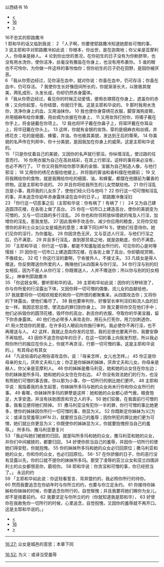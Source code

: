 ﻿





 以西结书 16




* [<](bible/EZK15.md)
* [16](bible/EZK.md)
* [>](bible/EZK17.md)



 
16不忠实的耶路撒冷  
1 耶和华的话又临到我说： 
2 「人子啊，你要使耶路撒冷知道她那些可憎的事， 
3 说主耶和华对耶路撒冷如此说：你根本，你出世，是在迦南地；你父亲是亚摩利人，你母亲是赫人。 
4 论到你出世的景况，在你初生的日子没有为你断脐带，也没有用水洗你，使你洁净，丝毫没有撒盐在你身上，也没有用布裹你。 
5 谁的眼也不可怜你，为你做一件这样的事怜恤你；但你初生的日子扔在田野，是因你被厌恶。  
6 「我从你旁边经过，见你滚在血中，就对你说：你虽在血中，仍可存活；你虽在血中，仍可存活。 
7 我使你生长好像田间所长的，你就渐渐长大，以致极其俊美，两乳成形，头发长成，你却仍然赤身露体。  
8 「我从你旁边经过，看见你的时候正动爱情，便用衣襟搭在你身上，遮盖你的赤体；又向你起誓，与你结盟，你就归于我。这是主耶和华说的。 
9 那时我用水洗你，洗净你身上的血，又用油抹你。 
10 我也使你身穿绣花衣服，脚穿海狗皮鞋，并用细麻布给你束腰，用丝绸为衣披在你身上， 
11 又用妆饰打扮你，将镯子戴在你手上，将金链戴在你项上。 
12 我也将环子戴在你鼻子上，将耳环戴在你耳朵上，将华冠戴在你头上。 
13 这样，你就有金银的妆饰，穿的是细麻衣和丝绸，并绣花衣；吃的是细面、蜂蜜，并油。你也极其美貌，发达到王后的尊荣。 
14 你美貌的名声传在列邦中，你十分美貌，是因我加在你身上的威荣。这是主耶和华说的。  
15 「只是你仗着自己的美貌，又因你的名声就行邪淫。你纵情淫乱，使过路的任意而行。 
16 你用衣服为自己在高处结彩，在其上行邪淫。这样的事将来必没有，也必不再行了。 
17 你又将我所给你那华美的金银、宝器为自己制造人像，与他行邪淫； 
18 又用你的绣花衣服给他披上，并将我的膏油和香料摆在他跟前； 
19 又将我赐给你的食物，就是我赐给你吃的细面、油，和蜂蜜，都摆在他跟前为馨香的供物。这是主耶和华说的。 
20 并且你将给我所生的儿女焚献给他。 
21 你行淫乱岂是小事，竟将我的儿女杀了，使他们经火归与他吗？ 
22 你行这一切可憎和淫乱的事，并未追念你幼年赤身露体滚在血中的日子。」 耶路撒冷像淫妇  
23 「你行这一切恶事之后（主耶和华说：你有祸了！有祸了！） 
24 又为自己建造圆顶花楼，在各街上做了高台。 
25 你在一切市口上建造高台，使你的美貌变为可憎的，又与一切过路的多行淫乱。 
26 你也和你邻邦放纵情欲的埃及人行淫，加增你的淫乱，惹我发怒。 
27 因此我伸手攻击你，减少你应用的粮食，又将你交给恨你的非利士众女[众女是城邑的意思；本章下同](#FN
1)，使她们任意待你。她们见你的淫行，为你羞耻。 
28 你因贪色无厌，又与亚述人行淫，与他们行淫之后，仍不满意， 
29 并且多行淫乱，直到那贸易之地，就是迦勒底，你仍不满意。  
30 「主耶和华说：你行这一切事，都是不知羞耻妓女所行的，可见你的心是何等懦弱！ 
31 因你在一切市口上建造圆顶花楼，在各街上做了高台，你却藐视赏赐，不像妓女。 
32 哎！你这行淫的妻啊，宁肯接外人，不接丈夫。 
33 凡妓女是得人赠送，你反倒赠送你所爱的人，贿赂他们从四围来与你行淫。 
34 你行淫与别的妇女相反，因为不是人从你行淫；你既赠送人，人并不赠送你；所以你与别的妇女相反。」 神审判耶路撒冷  
35 「你这妓女啊，要听耶和华的话。 
36 主耶和华如此说：因你的污秽倾泄了，你与你所爱的行淫露出下体，又因你拜一切可憎的偶像，流儿女的血献给他， 
37 我就要将你一切相欢相爱的和你一切所恨的都聚集来，从四围攻击你；又将你的下体露出，使他们看尽了。 
38 我也要审判你，好像官长审判淫妇和流人血的妇女一样。我因忿怒忌恨，使流血的罪归到你身上。 
39 我又要将你交在他们手中；他们必拆毁你的圆顶花楼，毁坏你的高台，剥去你的衣服，夺取你的华美宝器，留下你赤身露体。 
40 他们也必带多人来攻击你，用石头打死你，用刀剑刺透你， 
41 用火焚烧你的房屋，在许多妇人眼前向你施行审判。我必使你不再行淫，也不再赠送与人。 
42 这样，我就止息向你发的忿怒，我的忌恨也要离开你，我要安静不再恼怒。 
43 因你不追念你幼年的日子，在这一切的事上向我发烈怒，所以我必照你所行的报应在你头上，你就不再贪淫，行那一切可憎的事。这是主耶和华说的。」 有其母必有其女  
44 「凡说俗语的必用俗语攻击你，说：『母亲怎样，女儿也怎样。』 
45 你正是你母亲的女儿，厌弃丈夫和儿女；你正是你姊妹的姊妹，厌弃丈夫和儿女。你母亲是赫人，你父亲是亚摩利人。 
46 你的姊姊是撒马利亚，她和她的众女住在你左边；你的妹妹是所多玛，她和她的众女住在你右边。 
47 你没有效法她们的行为，也没有照她们可憎的事去做，你以那为小事，你一切所行的倒比她们更坏。 
48 主耶和华说：我指着我的永生起誓，你妹妹所多玛与她的众女尚未行你和你众女所行的事。 
49 看哪，你妹妹所多玛的罪孽是这样：她和她的众女都心骄气傲，粮食饱足，大享安逸，并没有扶助困苦和穷乏人的手。 
50 她们狂傲，在我面前行可憎的事，我看见便将她们除掉。 
51  撒马利亚没有犯你一半的罪，你行可憎的事比她更多，使你的姊妹因你所行一切可憎的事，倒显为义。 
52 你既断定你姊妹为义[为义：或译当受羞辱](#FN
2)，就要担当自己的羞辱；因你所犯的罪比她们更为可憎，她们就比你更显为义；你既使你的姊妹显为义，你就要抱愧担当自己的羞辱。」 所多玛、撒马利亚要复兴  
53 「我必叫她们被掳的归回，就是叫所多玛和她的众女，撒马利亚和她的众女，并你们中间被掳的，都要归回， 
54 好使你担当自己的羞辱，并因你一切所行的使她们得安慰，你就抱愧。 
55 你的妹妹所多玛和她的众女必归回原位；撒马利亚和她的众女，你和你的众女，也必归回原位。 
56-
57 在你骄傲的日子，你的恶行没有显露以先，你的口就不提你的妹妹所多玛。那受了凌辱的亚兰众女和亚兰四围非利士的众女都恨恶你，藐视你。 
58 耶和华说：你贪淫和可憎的事，你已经担当了。」 永远的约  
59 「主耶和华如此说：你这轻看誓言、背弃盟约的，我必照你所行的待你。 
60 然而我要追念在你幼年时与你所立的约，也要与你立定永约。 
61 你接待你姊姊和你妹妹的时候，你要追念你所行的，自觉惭愧；并且我要将她们赐你为女儿，却不是按着前约。 
62 我要坚定与你所立的约（你就知道我是耶和华）， 
63 好使你在我赦免你一切所行的时候，心里追念，自觉抱愧，又因你的羞辱就不再开口。这是主耶和华说的。」 
* [<](bible/EZK15.md)
* [16](bible/EZK.md)
* [>](bible/EZK17.md)





---


[16:27:](#V27)
众女是城邑的意思；本章下同


[16:52:](#V52)
为义：或译当受羞辱




---









